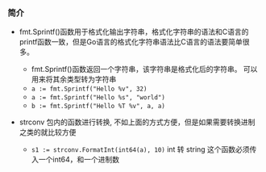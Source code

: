 ### 简介

- fmt.Sprintf()函数用于格式化输出字符串，格式化字符串的语法和C语言的printf函数一致，但是Go语言的格式化字符串语法比C语言的语法要简单很多。
  - fmt.Sprintf()函数返回一个字符串，该字符串是格式化后的字符串。 可以用来将其余类型转为字符串
  - `a := fmt.Sprintf("Hello %v", 32)`
  - `a := fmt.Sprintf("Hello %s", "world")`
  - `b := fmt.Sprintf("Hello %T %v", a, a)` 
  
- strconv 包内的函数进行转换, 不如上面的方式方便，但是如果需要转换进制之类的就比较方便
  - `s1 := strconv.FormatInt(int64(a), 10)` int 转 string  这个函数必须传入一个int64，和一个进制数
